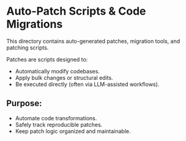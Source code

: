 # Auto-Patch Scripts & Code Migrations

This directory contains auto-generated patches, migration tools, and patching scripts.

Patches are scripts designed to:
- Automatically modify codebases.
- Apply bulk changes or structural edits.
- Be executed directly (often via LLM-assisted workflows).

## Purpose:
- Automate code transformations.
- Safely track reproducible patches.
- Keep patch logic organized and maintainable.
